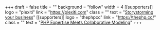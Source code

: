+++
draft = false
title = ""
background = "follow"
width = 4
[[supporters]]
logo = "plexiti"
link = "https://plexiti.com"
class = ""
text = "[Storystorming your business](https://www.plexiti.com)"
[[supporters]]
logo = "thephpcc"
link = "https://thephp.cc/"
class = ""
text = "[PHP Expertise Meets Collaborative Modeling](https://thephp.cc)"
+++
